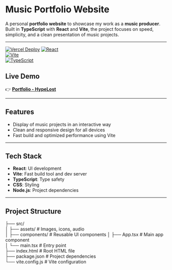 # Music Portfolio Website  

A personal **portfolio website** to showcase my work as a **music producer**.  
Built in **TypeScript** with **React** and **Vite**, the project focuses on speed, simplicity, and a clean presentation of music projects.  

---

[![Vercel Deploy](https://img.shields.io/badge/Deployed%20on-Vercel-000?style=flat&logo=vercel)](https://portfolio-hypelost.vercel.app/)
[![React](https://img.shields.io/badge/React-19-blue?style=flat&logo=react)](https://react.dev/)  
[![Vite](https://img.shields.io/badge/Vite-7-purple?style=flat&logo=vite)](https://vitejs.dev/)  
[![TypeScript](https://img.shields.io/badge/TypeScript-5-blue?style=flat&logo=typescript)](https://www.typescriptlang.org/)

## Live Demo  
👉 [**Portfolio - HypeLost**](https://portfolio-hypelost.vercel.app/)  



---

##  Features  
-  Display of music projects in an interactive way  
-  Clean and responsive design for all devices  
-  Fast build and optimized performance using Vite 

---

## Tech Stack  
- **React**: UI development  
- **Vite**: Fast build tool and dev server
- **TypeScript**: Type safety
- **CSS**: Styling  
- **Node.js**: Project dependencies  

---

## Project Structure  
├── src/  
│   ├── assets/         # Images, icons, audio  
│   ├── components/     # Reusable UI components 
│   ├── App.tsx         # Main app component  
│   └── main.tsx        # Entry point  
├── index.html          # Root HTML file  
├── package.json        # Project dependencies  
└── vite.config.js      # Vite configuration 


